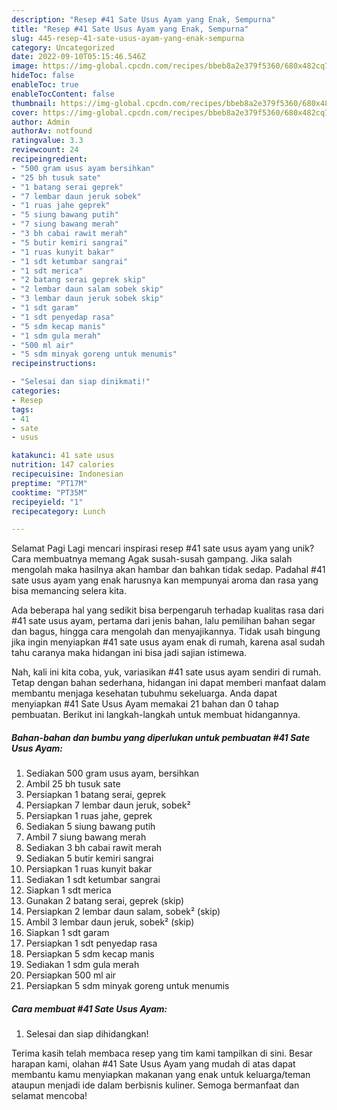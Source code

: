 ```yaml
---
description: "Resep #41 Sate Usus Ayam yang Enak, Sempurna"
title: "Resep #41 Sate Usus Ayam yang Enak, Sempurna"
slug: 445-resep-41-sate-usus-ayam-yang-enak-sempurna
category: Uncategorized
date: 2022-09-10T05:15:46.546Z
image: https://img-global.cpcdn.com/recipes/bbeb8a2e379f5360/680x482cq70/41-sate-usus-ayam-foto-resep-utama.jpg
hideToc: false
enableToc: true
enableTocContent: false
thumbnail: https://img-global.cpcdn.com/recipes/bbeb8a2e379f5360/680x482cq70/41-sate-usus-ayam-foto-resep-utama.jpg
cover: https://img-global.cpcdn.com/recipes/bbeb8a2e379f5360/680x482cq70/41-sate-usus-ayam-foto-resep-utama.jpg
author: Admin
authorAv: notfound
ratingvalue: 3.3
reviewcount: 24
recipeingredient:
- "500 gram usus ayam bersihkan"
- "25 bh tusuk sate"
- "1 batang serai geprek"
- "7 lembar daun jeruk sobek"
- "1 ruas jahe geprek"
- "5 siung bawang putih"
- "7 siung bawang merah"
- "3 bh cabai rawit merah"
- "5 butir kemiri sangrai"
- "1 ruas kunyit bakar"
- "1 sdt ketumbar sangrai"
- "1 sdt merica"
- "2 batang serai geprek skip"
- "2 lembar daun salam sobek skip"
- "3 lembar daun jeruk sobek skip"
- "1 sdt garam"
- "1 sdt penyedap rasa"
- "5 sdm kecap manis"
- "1 sdm gula merah"
- "500 ml air"
- "5 sdm minyak goreng untuk menumis"
recipeinstructions:

- "Selesai dan siap dinikmati!"
categories:
- Resep
tags:
- 41
- sate
- usus

katakunci: 41 sate usus 
nutrition: 147 calories
recipecuisine: Indonesian
preptime: "PT17M"
cooktime: "PT35M"
recipeyield: "1"
recipecategory: Lunch

---
```



Selamat Pagi Lagi mencari inspirasi resep #41 sate usus ayam yang unik? Cara membuatnya memang Agak susah-susah gampang. Jika salah mengolah maka hasilnya akan hambar dan bahkan tidak sedap. Padahal #41 sate usus ayam yang enak harusnya kan mempunyai aroma dan rasa yang bisa memancing selera kita.


Ada beberapa hal yang sedikit bisa berpengaruh terhadap kualitas rasa dari #41 sate usus ayam, pertama dari jenis bahan, lalu pemilihan bahan segar dan bagus, hingga cara mengolah dan menyajikannya. Tidak usah bingung jika ingin menyiapkan #41 sate usus ayam enak di rumah, karena asal sudah tahu caranya maka hidangan ini bisa jadi sajian istimewa.




Nah, kali ini kita coba, yuk, variasikan #41 sate usus ayam sendiri di rumah. Tetap dengan bahan sederhana, hidangan ini dapat memberi manfaat dalam membantu menjaga kesehatan tubuhmu sekeluarga. Anda dapat menyiapkan #41 Sate Usus Ayam memakai 21 bahan dan 0 tahap pembuatan. Berikut ini langkah-langkah untuk membuat hidangannya.

<!--inarticleads1-->

##### Bahan-bahan dan bumbu yang diperlukan untuk pembuatan #41 Sate Usus Ayam:

1. Sediakan 500 gram usus ayam, bersihkan
1. Ambil 25 bh tusuk sate
1. Persiapkan 1 batang serai, geprek
1. Persiapkan 7 lembar daun jeruk, sobek²
1. Persiapkan 1 ruas jahe, geprek
1. Sediakan 5 siung bawang putih
1. Ambil 7 siung bawang merah
1. Sediakan 3 bh cabai rawit merah
1. Sediakan 5 butir kemiri sangrai
1. Persiapkan 1 ruas kunyit bakar
1. Sediakan 1 sdt ketumbar sangrai
1. Siapkan 1 sdt merica
1. Gunakan 2 batang serai, geprek (skip)
1. Persiapkan 2 lembar daun salam, sobek² (skip)
1. Ambil 3 lembar daun jeruk, sobek² (skip)
1. Siapkan 1 sdt garam
1. Persiapkan 1 sdt penyedap rasa
1. Persiapkan 5 sdm kecap manis
1. Sediakan 1 sdm gula merah
1. Persiapkan 500 ml air
1. Persiapkan 5 sdm minyak goreng untuk menumis




<!--inarticleads2-->

##### Cara membuat #41 Sate Usus Ayam:


1. Selesai dan siap dihidangkan!



Terima kasih telah membaca resep yang tim kami tampilkan di sini. Besar harapan kami, olahan #41 Sate Usus Ayam yang mudah di atas dapat membantu kamu menyiapkan makanan yang enak untuk keluarga/teman ataupun menjadi ide dalam berbisnis kuliner. Semoga bermanfaat dan selamat mencoba!
